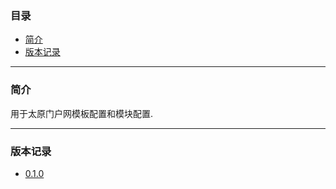 ### 目录

* [简介](#abstract)
* [版本记录](#version)

---

### <a name="abstract">简介</a>

用于太原门户网模板配置和模块配置.

---

### <a name="version">版本记录</a>

* [0.1.0](./Docs/Version/0.1.0.md "0.1.0")
